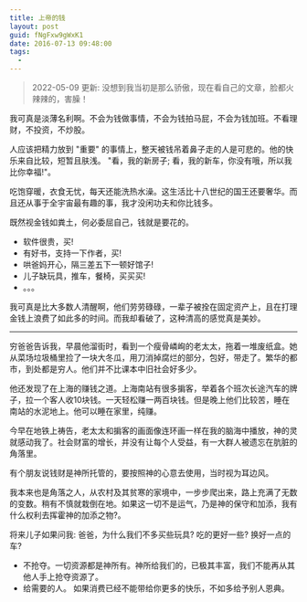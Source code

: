 ```yaml
---
title: 上帝的钱
layout: post
guid: fNgFxw9gWxK1
date: 2016-07-13 09:48:00
tags:
  - 
---
```


> 2022-05-09 更新: 没想到我当初是那么骄傲，现在看自己的文章，脸都火辣辣的，害臊！


我可真是淡薄名利啊。不会为钱做事情，不会为钱拍马屁，不会为钱加班。不看理财，不投资，不炒股。

人应该把精力放到 "重要" 的事情上，整天被钱吊着鼻子走的人是可悲的。他的快乐来自比较，短暂且肤浅。 "看，我的新房子; 看，我的新车，你没有哦，所以我比你幸福!"。

吃饱穿暖，衣食无忧，每天还能洗热水澡。这生活比十八世纪的国王还要奢华。而且还从事于全宇宙最有趣的事，我才没闲功夫和你比钱多。

既然视金钱如粪土，何必委屈自己，钱就是要花的。

- 软件很贵，买!
- 有好书，支持一下作者，买!
- 哄爸妈开心，隔三差五下一顿好馆子!
- 儿子缺玩具，推车，餐椅，买买买!
- 。。。

我可真是比大多数人清醒啊，他们劳劳碌碌，一辈子被拴在固定资产上，且在打理金钱上浪费了如此多的时间。而我却看破了，这种清高的感觉真是美妙。

---

穷爸爸告诉我，早晨他溜街时，看到一个瘦骨嶙峋的老太太，拖着一堆废纸盒。她从菜场垃圾桶里捡了一块大冬瓜，用刀消掉腐烂的部分，包好，带走了。繁华的都市，到处都是穷人。他们并不比课本中旧社会好多少。

他还发现了在上海的赚钱之道。上海南站有很多掮客，举着各个班次长途汽车的牌子，拉一个客人收10块钱。一天轻松赚一两百块钱。但是晚上他们比较苦，睡在南站的水泥地上。他可以睡在家里，纯赚。

今早在地铁上祷告，老太太和掮客的画面像连环画一样在我的脑海中播放，神的灵就感动我了。社会财富的增长，并没有让每个人受益，有一大群人被遗忘在肮脏的角落里。

有个朋友说钱财是神所托管的，要按照神的心意去使用，当时视为耳边风。

我本来也是角落之人，从农村及其贫寒的家境中，一步步爬出来，路上充满了无数的变数。稍有不慎就栽倒在地。如果这一切不是运气，乃是神的保守和加添，我有什么权利去挥霍神的加添之物?。

将来儿子如果问我: 爸爸，为什么我们不多买些玩具? 吃的更好一些? 换好一点的车?

- 不抢夺。一切资源都是神所有。神所给我们的，已极其丰富，我们不能再从其他人手上抢夺资源了。
- 给需要的人。 如果消费已经不能带给你更多的快乐，不如多给予别人恩典。
